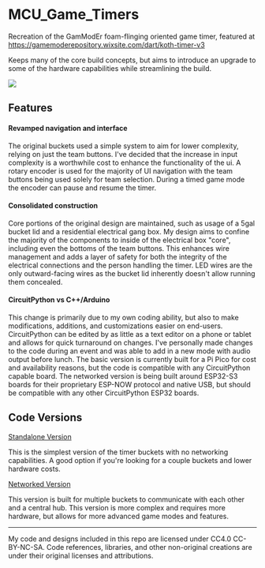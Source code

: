 # MCU_Game_Timers
Recreation of the GamModEr foam-flinging oriented game timer, featured at https://gamemoderepository.wixsite.com/dart/koth-timer-v3

Keeps many of the core build concepts, but aims to introduce an upgrade to some of the hardware capabilities while streamlining the build.

![](https://i.imgur.com/xyAUXBF.jpg)

## Features
#### Revamped navigation and interface
The original buckets used a simple system to aim for lower complexity, relying on just the team buttons. I've decided that the increase in input complexity is a worthwhile cost to enhance the functionality of the ui. A rotary encoder is used for the majority of UI navigation with the team buttons being used solely for team selection. During a timed game mode the encoder can pause and resume the timer.

#### Consolidated construction
Core portions of the original design are maintained, such as usage of a 5gal bucket lid and a residential electrical gang box. My design aims to confine the majority of the components to inside of the electrical box "core", including even the bottoms of the team buttons. This enhances wire management and adds a layer of safety for both the integrity of the electrical connections and the person handling the timer. LED wires are the only outward-facing wires as the bucket lid inherently doesn't allow running them concealed.

#### CircuitPython vs C++/Arduino
This change is primarily due to my own coding ability, but also to make modifications, additions, and customizations easier on end-users. CircuitPython can be edited by as little as a text editor on a phone or tablet and allows for quick turnaround on changes. I've personally made changes to the code during an event and was able to add in a new mode with audio output before lunch. The basic version is currently built for a Pi Pico for cost and availability reasons, but the code is compatible with any CircuitPython capable board. The networked version is being built around ESP32-S3 boards for their proprietary ESP-NOW protocol and native USB, but should be compatible with any other CircuitPython ESP32 boards. 


## Code Versions
[Standalone Version](buckets_standalone)

This is the simplest version of the timer buckets with no networking capabilities. A good option if you're looking for a couple buckets and lower hardware costs.

[Networked Version](buckets_networked)

This version is built for multiple buckets to communicate with each other and a central hub. This version is more complex and requires more hardware, but allows for more advanced game modes and features.

---
My code and designs included in this repo are licensed under CC4.0 CC-BY-NC-SA.
Code references, libraries, and other non-original creations are under their original licenses and attributions.